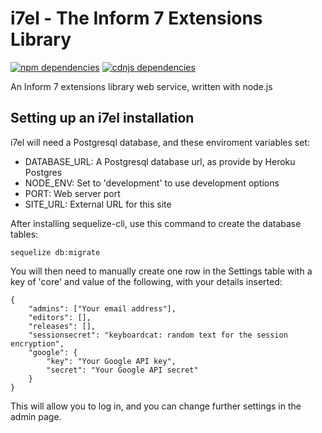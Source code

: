 i7el - The Inform 7 Extensions Library
======================================

[![npm dependencies](https://img.shields.io/david/i7/i7el.svg)](https://david-dm.org/i7/i7el) [![cdnjs dependencies](https://img.shields.io/david/dev/i7/i7el.svg?label=cdnjs)](https://david-dm.org/i7/i7el#info=devDependencies)

An Inform 7 extensions library web service, written with node.js

Setting up an i7el installation
-------------------------------

i7el will need a Postgresql database, and these enviroment variables set:

 - DATABASE_URL: A Postgresql database url, as provide by Heroku Postgres
 - NODE_ENV: Set to 'development' to use development options
 - PORT: Web server port
 - SITE_URL: External URL for this site

After installing sequelize-cli, use this command to create the database tables:

```
sequelize db:migrate
```

You will then need to manually create one row in the Settings table with a key of 'core' and value of the following, with your details inserted:

```
{
    "admins": ["Your email address"],
    "editors": [],
    "releases": [],
    "sessionsecret": "keyboardcat: random text for the session encryption",
    "google": {
        "key": "Your Google API key",
        "secret": "Your Google API secret"
    }
}
```

This will allow you to log in, and you can change further settings in the admin page.
